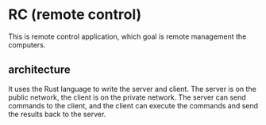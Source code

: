 # RC (remote control)

This is remote control application, which goal is remote management the computers. 

## architecture

It uses the Rust language to write the server and client. 
The server is on the public network, the client is on the private network. 
The server can send commands to the client, and the client can execute the commands and send the results back to the server.


